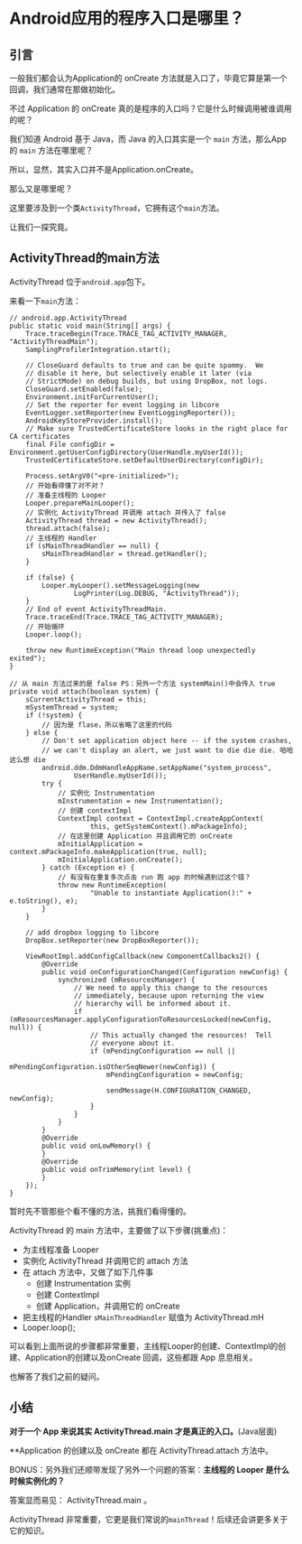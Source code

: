 # Android应用的程序入口是哪里？


## 引言 

一般我们都会认为Application的 onCreate 方法就是入口了，毕竟它算是第一个回调，我们通常在那做初始化。

不过 Application 的 onCreate 真的是程序的入口吗？它是什么时候调用被谁调用的呢？  

我们知道 Android 基于 Java，而 Java 的入口其实是一个 `main` 方法，那么App的 `main` 方法在哪里呢？  

所以，显然，其实入口并不是Application.onCreate。

那么又是哪里呢？  

这里要涉及到一个类`ActivityThread`，它拥有这个`main`方法。  

让我们一探究竟。 

## ActivityThread的main方法

ActivityThread 位于`android.app`包下。

来看一下`main`方法：  

```
// android.app.ActivityThread
public static void main(String[] args) {
    Trace.traceBegin(Trace.TRACE_TAG_ACTIVITY_MANAGER, "ActivityThreadMain");
    SamplingProfilerIntegration.start();

    // CloseGuard defaults to true and can be quite spammy.  We
    // disable it here, but selectively enable it later (via
    // StrictMode) on debug builds, but using DropBox, not logs.
    CloseGuard.setEnabled(false);
    Environment.initForCurrentUser();
    // Set the reporter for event logging in libcore
    EventLogger.setReporter(new EventLoggingReporter());
    AndroidKeyStoreProvider.install();
    // Make sure TrustedCertificateStore looks in the right place for CA certificates
    final File configDir = Environment.getUserConfigDirectory(UserHandle.myUserId());
    TrustedCertificateStore.setDefaultUserDirectory(configDir);

    Process.setArgV0("<pre-initialized>");
    // 开始看得懂了对不对？  
    // 准备主线程的 Looper
    Looper.prepareMainLooper();
    // 实例化 ActivityThread 并调用 attach 并传入了 false 
    ActivityThread thread = new ActivityThread();
    thread.attach(false);
    // 主线程的 Handler
    if (sMainThreadHandler == null) {
        sMainThreadHandler = thread.getHandler();
    }

    if (false) {
        Looper.myLooper().setMessageLogging(new
                LogPrinter(Log.DEBUG, "ActivityThread"));
    }
    // End of event ActivityThreadMain.
    Trace.traceEnd(Trace.TRACE_TAG_ACTIVITY_MANAGER);
    // 开始循环
    Looper.loop();
    
    throw new RuntimeException("Main thread loop unexpectedly exited");
}

// 从 main 方法过来的是 false PS：另外一个方法 systemMain()中会传入 true
private void attach(boolean system) {
    sCurrentActivityThread = this;
    mSystemThread = system;
    if (!system) {
        // 因为是 flase，所以省略了这里的代码
    } else {
        // Don't set application object here -- if the system crashes,
        // we can't display an alert, we just want to die die die. 哈哈 这么想 die
        android.ddm.DdmHandleAppName.setAppName("system_process",
                UserHandle.myUserId());
        try {
        	// 实例化 Instrumentation
            mInstrumentation = new Instrumentation();
            // 创建 contextImpl
            ContextImpl context = ContextImpl.createAppContext(
                    this, getSystemContext().mPackageInfo);
            // 在这里创建 Application 并且调用它的 onCreate
            mInitialApplication = context.mPackageInfo.makeApplication(true, null);
            mInitialApplication.onCreate();
        } catch (Exception e) {
        	// 有没有在重复多次点击 run 跑 app 的时候遇到过这个错？
            throw new RuntimeException(
                    "Unable to instantiate Application():" + e.toString(), e);
        }
    }

    // add dropbox logging to libcore
    DropBox.setReporter(new DropBoxReporter());

    ViewRootImpl.addConfigCallback(new ComponentCallbacks2() {
        @Override
        public void onConfigurationChanged(Configuration newConfig) {
            synchronized (mResourcesManager) {
                // We need to apply this change to the resources
                // immediately, because upon returning the view
                // hierarchy will be informed about it.
                if (mResourcesManager.applyConfigurationToResourcesLocked(newConfig, null)) {
                    // This actually changed the resources!  Tell
                    // everyone about it.
                    if (mPendingConfiguration == null ||
                            mPendingConfiguration.isOtherSeqNewer(newConfig)) {
                        mPendingConfiguration = newConfig;

                        sendMessage(H.CONFIGURATION_CHANGED, newConfig);
                    }
                }
            }
        }
        @Override
        public void onLowMemory() {
        }
        @Override
        public void onTrimMemory(int level) {
        }
    });
}
```

暂时先不管那些个看不懂的方法，挑我们看得懂的。    

ActivityThread 的 main 方法中，主要做了以下步骤(挑重点)：

- 为主线程准备 Looper 
- 实例化 ActivityThread 并调用它的 attach 方法
- 在 attach 方法中，又做了如下几件事
	- 创建 Instrumentation 实例
	- 创建 ContextImpl
	- 创建 Application，并调用它的 onCreate
- 把主线程的Handler `sMainThreadHandler` 赋值为 ActivityThread.mH 
- Looper.loop();


可以看到上面所说的步骤都非常重要，主线程Looper的创建、ContextImpl的创建、Application的创建以及onCreate 回调，这些都跟 App 息息相关。  

也解答了我们之前的疑问。

## 小结

**对于一个 App 来说其实 ActivityThread.main 才是真正的入口。**(Java层面)  

**Application 的创建以及 onCreate 都在 ActivityThread.attach 方法中。

BONUS：另外我们还顺带发现了另外一个问题的答案：**主线程的 Looper 是什么时候实例化的？** 

答案显而易见： ActivityThread.main 。

ActivityThread 非常重要，它更是我们常说的`mainThread`！后续还会讲更多关于它的知识。  
